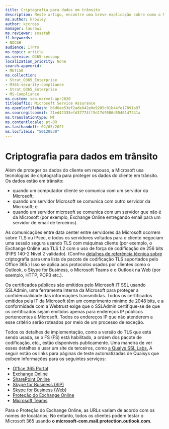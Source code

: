 ```yaml
---
title: Criptografia para dados em trânsito
description: Neste artigo, encontre uma breve explicação sobre como a Microsoft criptografa dados de clientes do Microsoft 365 em trânsito.
ms.author: krowley
author: kccross
manager: laurawi
ms.reviewer: sosstah
f1.keywords:
- NOCSH
audience: ITPro
ms.topic: article
ms.service: O365-seccomp
localization_priority: None
search.appverid:
- MET150
ms.collection:
- Strat_O365_Enterprise
- M365-security-compliance
- Strat_O365_Enterprise
- MS-Compliance
ms.custom: seo-marvel-apr2020
titleSuffix: Microsoft Service Assurance
ms.openlocfilehash: b6d6ae53ef2ade842e0e9205c01b44fe17891a97
ms.sourcegitcommit: 21ed42335efd37774ff5d17d9586d5546147241a
ms.translationtype: MT
ms.contentlocale: pt-BR
ms.lasthandoff: 02/05/2021
ms.locfileid: "50120530"
---
```

# <a name="encryption-for-data-in-transit"></a>Criptografia para dados em trânsito

Além de proteger os dados do cliente em repouso, a Microsoft usa tecnologias de criptografia para proteger os dados do cliente em trânsito. Os dados estão em trânsito:

- quando um computador cliente se comunica com um servidor da Microsoft;
- quando um servidor Microsoft se comunica com outro servidor da Microsoft; e
- quando um servidor microsoft se comunica com um servidor que não é da Microsoft (por exemplo, Exchange Online entregando email para um servidor de email de terceiros).

As comunicações entre data center entre servidores da Microsoft ocorrem sobre TLS ou IPsec, e todos os servidores voltados para o cliente negociam uma sessão segura usando TLS com máquinas cliente (por exemplo, o Exchange Online usa TLS 1.2 com o uso de força de codificação de 256 bits (FIPS 140-2 Nível 2 validado). (Confira [detalhes de referência técnica sobre](/microsoft-365/compliance/technical-reference-details-about-encryption) criptografia para uma lista de pacote de codificação TLS suportados pelo Office 365.) Isso se aplica aos protocolos usados por clientes como o Outlook, o Skype for Business, o Microsoft Teams e o Outlook na Web (por exemplo, HTTP, POP3 etc.).

Os certificados públicos são emitidos pelo Microsoft IT SSL usando SSLAdmin, uma ferramenta interna da Microsoft para proteger a confidencialidade das informações transmitidas. Todos os certificados emitidos pela IT da Microsoft têm um comprimento mínimo de 2048 bits, e a conformidade com a Webtrust exige que o SSLAdmin certifique-se de que os certificados sejam emitidos apenas para endereços IP públicos pertencentes à Microsoft. Todos os endereços IP que não atenderem a esse critério serão roteados por meio de um processo de exceção.

Todos os detalhes de implementação, como a versão do TLS que está sendo usada, se o FS (FS) está habilitado, a ordem dos pacote de codificação, etc., estão disponíveis publicamente. Uma maneira de ver esses detalhes é usar um site de terceiros, como [a Qualys SSL Labs.](https://www.ssllabs.com) A seguir estão os links para páginas de teste automatizadas de Quaisys que exibem informações para os seguintes serviços:

- [Office 365 Portal](https://www.ssllabs.com/ssltest/analyze.html?d=portal.office.com&hideResults=on)
- [Exchange Online](https://www.ssllabs.com/ssltest/analyze.html?d=outlook.office365.com&hideResults=on)
- [SharePoint Online](https://www.ssllabs.com/ssltest/analyze.html?d=microsoft-my.sharepoint.com&hideResults=on)
- [Skype for Business (SIP)](https://www.ssllabs.com/ssltest/analyze.html?d=sipdir.online.lync.com)
- [Skype for Business (Web)](https://www.ssllabs.com/ssltest/analyze.html?d=webdir.online.lync.com&hideResults=on)
- [Proteção do Exchange Online](https://ssl-tools.net/mailservers/microsoft-com.mail.protection.outlook.com)
- [Microsoft Teams](https://www.ssllabs.com/ssltest/analyze.html?d=teams.microsoft.com&latest)

Para o Proteção do Exchange Online, as URLs variam de acordo com os nomes de locatários; No entanto, todos os clientes podem testar o Microsoft 365 usando **o microsoft-com.mail.protection.outlook.com**.
